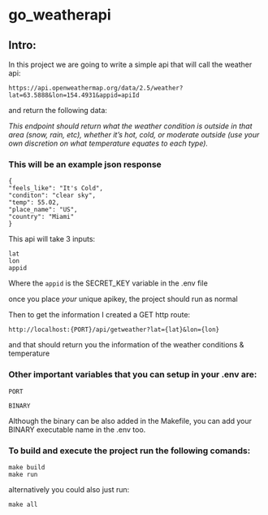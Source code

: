# go_weatherapi

## Intro:

In this project we are going to write a simple api that will call the weather api:

```
https://api.openweathermap.org/data/2.5/weather?lat=63.5888&lon=154.4931&appid=apiId
```

and return the following data:

*This endpoint should return what the weather condition is outside in that area (snow, rain,
etc), whether it’s hot, cold, or moderate outside (use your own discretion on what temperature equates to
each type).*

### This will be an example json response
```
{
"feels_like": "It's Cold",
"conditon": "clear sky",
"temp": 55.02,
"place_name": "US",
"country": "Miami"
}
```

This api will take 3 inputs:

```
lat
lon
appid
```

Where the `appid` is the SECRET_KEY variable in the .env file

once you place *your* unique apikey, the project should run as normal 

Then to get the information I created a GET http route:

```
http://localhost:{PORT}/api/getweather?lat={lat}&lon={lon}
```

and that should return you the information of the weather conditions & temperature

### Other important variables that you can setup in your .env are:

`PORT` 

`BINARY`

Although the binary can be also added in the Makefile, you can add your BINARY executable name in the .env too.

### To build and execute the project run the following comands:
```
make build
make run
```
alternatively you could also just run:
```
make all
```

